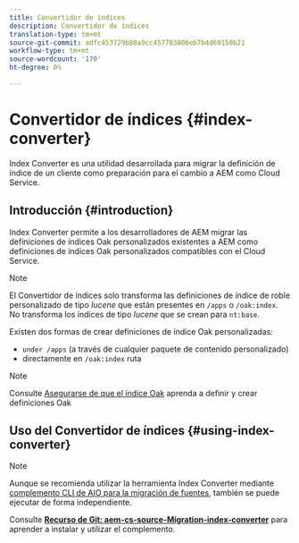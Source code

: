```yaml
---
title: Convertidor de índices
description: Convertidor de índices
translation-type: tm+mt
source-git-commit: adfc453729b88a9cc457783806eb7b4d69150b21
workflow-type: tm+mt
source-wordcount: '170'
ht-degree: 0%

---
```



# Convertidor de índices {#index-converter}

Index Converter es una utilidad desarrollada para migrar la definición de índice de un cliente como preparación para el cambio a AEM como Cloud Service.

## Introducción {#introduction}

Index Converter permite a los desarrolladores de AEM migrar las definiciones de índices Oak personalizados existentes a AEM como definiciones de índices Oak personalizados compatibles con el Cloud Service.

>[!NOTE]
>El Convertidor de índices solo transforma las definiciones de índice de roble personalizado de tipo *lucene* que están presentes en `/apps` o `/oak:index`. No transforma los índices de tipo *lucene* que se crean para `nt:base`.

Existen dos formas de crear definiciones de índice Oak personalizadas:

* `under /apps` (a través de cualquier paquete de contenido personalizado)
* directamente en `/oak:index` ruta

>[!NOTE]
>Consulte [Asegurarse de que el índice Oak](https://adobe-consulting-services.github.io/acs-aem-commons/features/ensure-oak-index/index.html) aprenda a definir y crear definiciones Oak

## Uso del Convertidor de índices {#using-index-converter}

>[!NOTE]
>Aunque se recomienda utilizar la herramienta Index Converter mediante [complemento CLI de AIO para la migración de fuentes](https://github.com/adobe/aio-cli-plugin-aem-cloud-service-migration), también se puede ejecutar de forma independiente.

Consulte **[Recurso de Git: aem-cs-source-Migration-index-converter](https://git.corp.adobe.com/vavarshn/aem-cloud-service-source-migration/blob/master/packages/index-converter/README.md)** para aprender a instalar y utilizar el complemento.

